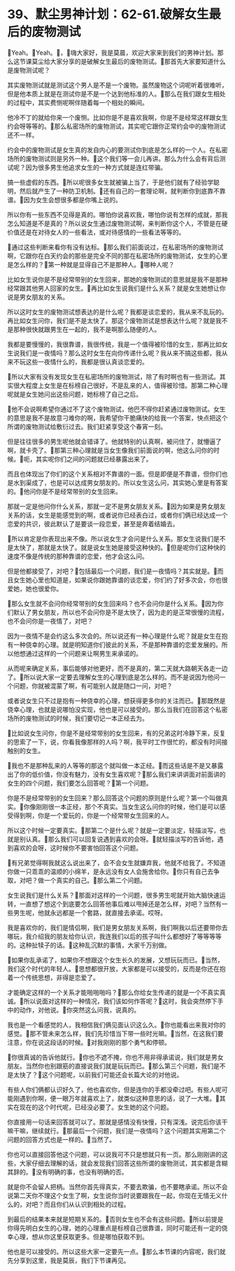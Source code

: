 # 39、默尘男神计划：62-61.破解女生最后的废物测试

🎼Yeah。🎼Yeah。🎼，🎼嗨大家好，我是莫晨，欢迎大家来到我们的男神计划。那么这节课莫尘给大家分享的是破解女生最后的废物测试。🎼那首先大家要知道什么是废物测试呢？

其实废物测试就是测试这个男人是不是一个废物。虽然废物这个词呢听着很难听，但是他本质上就是在测试你是不是一个达到他标准的人。🎼那么在我们跟女生相处的过程中，其实费恻呢啊伴随着每一个相处的瞬间。

他冷不丁的就给你来一个废恻。比如你是不是喜欢我啊，你是不是经常这样跟女生约会呀等等的。🎼那么私密场所的废物测试，其实呢它跟你正常约会中的废物测试还不一样。

约会中的废物测试是女生真的发自内心的要测试你到底是怎么样的一个人。在私密场所的废物测试则是另外一种。🎼这个我们等一会儿再讲。那么为什么会有背后测试呢？因为很多男生他追求女生的一种方式就是连红带骗。

搞一些虚假的东西。🎼所以呢很多女生就被骗上当了，于是他们就有了经验学聪明，然后就产生了一种防卫机制。🎼还有自己的一套理论啊，就判断你到底靠不靠谱。🎼因为女生会想很多都是你嘴上说的。

所以你有一些东西不见得是真的。哪怕你说喜欢我，哪怕你说有怎样的成就，那我怎么知道是不是真的？所以说女生通过废物测试啊，来判断你这个人，不管是在硬价值还是在对待女人的一些看法，或对待感情的一些看法等等的。

🎼通过这些判断来看你有没有达标。🎼那么我们前面说过，在私密场所的废物测试啊，它跟你在白天约会的那些是完全不同的那在私密场所的废物测试，女生的心里是怎么样的？🎼第一种就是显得自己不是那种人。🎼哪种人呢？

比如女生说你是不是经常带别的女生回来，那她的废物测试的意思就是我不是那种经常跟其他男人回家的女生。🎼再比如女生说我们是什么关系？就是女生她想让你说是男女朋友的关系。

所以这时女生的废物测试想表达的是什么呢？我都是谈恋爱的，我从来不乱玩的。再比如女生问你，我们是不是太快了。那这个废物测试是想表达什么呢？就是我不是那种很快就跟男生在一起的，我不是啊那么随便的人。

我都是要慢慢的，我很靠谱，我很传统，我是一个值得被珍惜的女生，那再比如女生说我们是一夜情吗？那么这时女生在向你传递什么呢？我从来不搞这些都，我从来不玩这些一夜情什么的，我都是很认真谈恋爱的。

🎼所以大家有没有发现女生在私密场所的废物测试，除了有时啊也有一些测试。其实很大程度上女生是在标榜自己很好，不是乱来的人，值得被珍惜。那第二种心理呢就是女生她问出这些问题，她标榜了自己之后。

🎼他不会说啊希望你通过不了这个废物测试，他巴不得你赶紧通过废物测试。女生的意思是我不是故意刁难你的啊，我希望你干脆痛快的给我一个答案，快点把这个所谓的废物测试给敷衍过去。我们赶紧享受这个春宵一刻。

但是往往很多的男生呢他就会错译了。他就特别的认真啊，被问住了，就懵逼了啊，就卡壳了。🎼那第三种心理就是当女生像我们前面说的啊，他这么问你的时候。🎼呃，其实呢你们之间的问题就已经暴露出来了。

而且也体现出了你们的这个关系相对不靠谱的一面。但是即便是不靠谱，但你们也是水到渠成了，也是可以达成男女朋友的。所以女生这么问，其实她心里是有答案的。🎼他问你是不是经常带别的女生回来。

那就一定是他问你什么关系，那就一定不是男女朋友关系。🎼因为如果是男女朋友关系的话，女生是能感觉到的啊，或者说你已经表白过，或者你们俩已经达成一个恋爱的共识，彼此默认了是要谈一段恋爱，甚至是奔着结婚去。

🎼所以肯定是你表现出来不像。所以说女生才会问是什么关系。那女生说我们是不是太快了，那就是太快了。就是说女生她是接受这种快的。🎼但是呢你们这种快的速度不像是传统的那种靠谱的恋爱，他才会这么问。

但是他都接受了，对吧？🎼包括最后一个问题，我们是一夜情吗？其实就是。🎼而且女生她心里也知道是，如果说你跟她靠谱的谈恋爱，你们约了好多次会，你也很爱她，她也很爱你。

🎼那么女生就不会问你经常带别的女生回来吗？也不会问你是什么关系。🎼因为你们默认了男女朋友，所以也不会问你是不是太快了，因为走的是正常很慢的流程，也不会问你是一夜情了，对吧？

因为一夜情不是会约这么多次会的。所以说还有一种心理是什么呢？就是女生在抱有一种侥幸的心理。就是明知道你们彼此的关系，不是那种靠谱的恋爱发展的。所以他想通过这样的一个问题来让啊男生来承诺的。

从而呢来确定关系，事后能够对他更好，而不是真的，第二天就大路朝天各走一边了。🎼所以说大家一定要去理解女生的心理到底是怎么样的。而不是说因为他问一个问题，你就被混蒙了啊，有可能别人就是随口一问，对吧？

或者说女生只不过是抱有一种侥幸的心理，想获得更多你的关注而已。🎼那既然是侥幸心理，也就是说哪怕没实现，他也是可以接受的。那么当我们在回答这个私密场所的废物测试的时候，我们要切记一本正经去为。

🎼比如说女生问你，你是不是经常带别的女生回来，有的兄弟这时冷静下来，反复的思索了一下，说，你看我像那样的人吗？啊，我平时工作很忙的，都没有时间接触别的女生。

🎼我也不是那种乱来的人等等的那这个就叫做一本正经。🎼而这些话是不是又暴露出了你的低价值，你没有魅力，没有女生喜欢呢？🎼那么我们来讲讲面对前面讲的女生的四个问题，我们要怎么回答呢？🎼第一个问题。

你是不是经常带别的女生回来？那么回答这个问题的原则是什么呢？第一个叫做真实。🎼你像刚刚很一本正经，那个不真实。当女生这么问你的时候，他们是可以感受得到啊，你是一个爱玩的，你是一个经常带女生回来的人。

所以这个时候一定要真实。🎼那第二个是什么呢？就是一定要淡定，轻描淡写，也就是别认真。🎼那么我们可以回复说遇到喜欢的会呀。🎼就轻描淡写的告诉他，遇到喜欢的会呀，这时候你不要害怕回答这个问题。

🎼有兄弟觉得啊我就这么说出来了，会不会女生就嫌弃我，他就不给我了。不知道你做一只乖乖的温顺的小绵羊，是永远没有女人会施舍给你。🎼你只有自己去争取，对吧？做一个真实的自己。🎼那么第二个问题。

女生说我们是什么关系？🎼那面对这样的一个问题，很多男生呢就开始大脑快速运转，一直想了想这个到底要怎么回答他事后难以甩掉还是怎么样，对吧？当然有一些男生呢，他就永远都是一个套路，就直接去承诺。哎呀。

我是喜欢你的，我们是情侣啊，我们是男女朋友关系啊，我们啊我以后还要带你去哪玩，我介绍我的朋友给你认识，我连我们以后的孩子叫什么都想好了等等等等的。这种扯犊子的话。🎼这种乱沉默的事情，大家千万别做。

🎼如果你乱承诺了，如果你不想跟这个女生长久的发展，又想玩玩而已。🎼当然，我们这个时代的年轻人。🎼思想都很开放，大家都是可以接受的，反而是你还在抱着一个传统思想，非得是恋爱了。

才能确定这样的一个关系才能啪啪啪吗？🎼那么你给女生传递的就是一个不真实真诚。🎼所以说面对这样的一种情况，我们该如何作答呢？🎼这时，我会突然停下手中的动作，对他说。🎼你突然这么问我，说真的。

我也是一个看感觉的人，我相信我们俩见面认识这么久。🎼你也能看出来我对你的感觉。🎼那不管未来怎么样，我们先珍惜当下带一些时光嘛。🎼当然，在这我们要注意，你在说这段话的时候。🎼对我刚刚的那个勇气和停顿。

🎼你很真诚的告诉他就行。🎼你也不遮不掩，你也不用非得承诺说，我们就是男女朋友。当然你也别跟筋的直接说我们就是玩玩而已。🎼那么第三个问题，我们是不是太快了？🎼这个问题呢，以前我们可能还会长篇大论的对他说。

有些人你们俩都认识好久了，他也喜欢你，但是连你的手都没牵过吧。有些人呢可能刚遇到你啊，便一眼万年就喜欢上了，就类似这种意思的话，说了一大堆。🎼其实在现在的这个时代呢，已经没必要了。女生她的这个问题。

你直接用一句话来回答就可以了。那就是感情没有快慢，只有深浅。说完后你该干嘛干嘛，继续就行。🎼那最后一个问题，我们是一夜情吗？这个问题其实用第二个问题的回答方式也是一样的。🎼当然了。

你也可以直接回答他这个问题，可以说我可不只是想就只有一页。那么刚刚讲的这些，大家仔细去理解的话，就会发现我们回答这些所谓的废物测试，其实都是含糊其辞的。🎼没有明确的事，也没有明确的否。

就是你不会留人把柄。当然你首先得真实，不要去欺骗，也不要瞎承诺。所以不会说第二天你不理这个女生了啊，女生说你当时说要跟我在一起，你现在无情无义什么的，对吧？而且你们从认识到相处的过程。

到最后的结果本来就是短期关系的。🎼否则女生也不会有这些问题。🎼所以前提是你得先明白女生的心理，她的心理重点是标榜自己很靠谱，同时可能还有一定的侥幸心理，想从你这里获取更多。但是哪怕获取不到。

他也是可以接受的。所以这些大家一定要先一点。🎼那么本节课的内容呢，我们就先分享到这里，我是莫辰，我们下节课再见。

